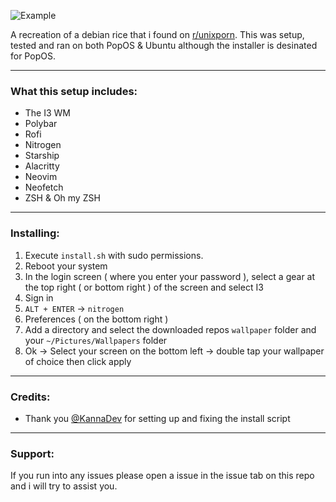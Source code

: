 ![Example](https://cdn.discordapp.com/attachments/974990596030758922/1069325890967834724/image.png)

A recreation of a debian rice that i found on [r/unixporn](https://www.reddit.com/r/unixporn/comments/108amd2/i3gaps_eimiko_on_lesbian_debian_linux/). This was setup, tested and ran on both PopOS & Ubuntu although the installer is desinated for PopOS.

---
### What this setup includes:

- The I3 WM
- Polybar
- Rofi
- Nitrogen
- Starship
- Alacritty
- Neovim
- Neofetch
- ZSH & Oh my ZSH

---
### Installing:

1. Execute `install.sh` with sudo permissions.
2. Reboot your system
3. In the login screen ( where you enter your password ), select a gear at the top right ( or bottom right ) of the screen and select I3
4. Sign in
5. `ALT + ENTER` -> `nitrogen`
6. Preferences ( on the bottom right )
7. Add a directory and select the downloaded repos `wallpaper` folder and your `~/Pictures/Wallpapers` folder
8. Ok -> Select your screen on the bottom left -> double tap your wallpaper of choice then click apply

---
### Credits:

- Thank you [@KannaDev](https://github.com/KannaDev) for setting up and fixing the install script


---
### Support:

If you run into any issues please open a issue in the issue tab on this repo and i will try to assist you.